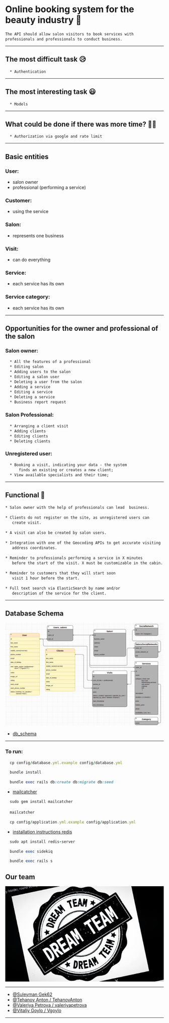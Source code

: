 # Online booking system for the beauty industry 💅

```
The API should allow salon visitors to book services with professionals and professionals to conduct business.
```
---

## The most difficult task 😥

```
  * Authentication
```

---

## The most interesting task 😃
```
  * Models
```

---

## What could be done if there was more time?  🐱‍💻

```
  * Authorization via google and rate limit
```

---
## Basic entities
### User:
  - salon owner
  - professional (performing a service)

### Customer:
  - using the service
### Salon:
  - represents one business
### Visit:
  - can do everything
### Service:
  - each service has its own
### Service category:
  - each service has its own

---
## Opportunities for the owner and professional of the salon

### Salon owner:
```
  * All the features of a professional
  * Editing salon
  * Adding users to the salon
  * Editing a salon user
  * Deleting a user from the salon
  * Adding a service
  * Editing a service
  * Deleting a service
  * Business report request
```
### Salon Professional:
```
  * Arranging a client visit
  * Adding clients
  * Editing clients
  * Deleting clients
```
### Unregistered user:
```
  * Booking a visit, indicating your data - the system
      finds an existing or creates a new client;
  * View available specialists and their time;
```
---

## Functional 🤖
```
* Salon owner with the help of professionals can lead  business.

* Clients do not register on the site, as unregistered users can
   create visit.

* A visit can also be created by salon users.

* Integration with one of the Geocoding APIs to get accurate visiting
   address coordinates.

* Reminder to professionals performing a service in X minutes
   before the start of the visit. X must be customizable in the cabin.

* Reminder to customers that they will start soon
   visit 1 hour before the start.

* Full text search via ElasticSearch by name and/or
   description of the service for the client.
```
---

## Database Schema

<img src="spec/photos/db_schema.png" alt="Getting started" />

- [db_schema](https://app.diagrams.net/?src=about#G1TZqgMmhVC1gXIbvascfi6lO8NxzPzST0)

---


### To run:

```rb
  cp config/database.yml.example config/database.yml
```
```rb
  bundle install
```
```rb
  bundle exec rails db:create db:migrate db:seed
```
  * [mailcatcher](https://mailcatcher.me/)
```rb
  sudo gem install mailcatcher

  mailcatcher
```

```rb
  cp config/application.yml.example config/application.yml
```
  * [installation instructions redis](https://www.arubacloud.com/tutorial/how-to-install-and-configure-redis-on-ubuntu-20-04.aspx)
```rb
  sudo apt install redis-server
```

```rb
  bundle exec sidekiq
```

```rb
  bundle exec rails s
```

## Our team

<img src="spec/photos/image.png" alt="Getting started" />

---

- [@Suleyman Gek62](https://github.com/GEK62)
- [@Tehanov Anton / TehanovAnton](https://github.com/TehanovAnton)
- [@Valeriya Petrova / valeriyapetrova](https://github.com/valeriyapetrova)
- [@Vitaliy Goylo / Vgoylo ](https://github.com/Vgoylo)

---
